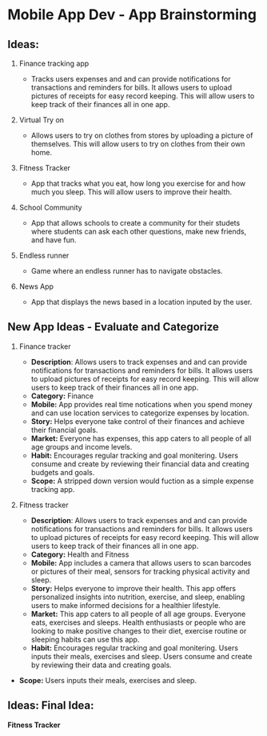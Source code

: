 Mobile App Dev - App Brainstorming
==

## Ideas:

1. Finance tracking app 
    - Tracks users expenses and and can provide notifications for transactions and reminders for bills. It allows users to upload pictures of receipts for easy record keeping. This will allow users to keep track of their finances all in one app. 

2. Virtual Try on 
    - Allows users to try on clothes from stores by uploading a picture of themselves. This will allow users to try on clothes from their own home. 

3. Fitness Tracker
    - App that tracks what you eat, how long you exercise for and how much you sleep. This will allow users to improve their health.

4.  School Community
    - App that allows schools to create a community for their studets where students can ask each other questions, make new friends, and have fun. 

5. Endless runner 
    - Game where an endless runner has to navigate obstacles.
 
6. News App
    - App that displays the news based in a location inputed by the user. 

## New App Ideas - Evaluate and Categorize

1. Finance tracker
   - **Description**: Allows users to track expenses and and can provide notifications for transactions and reminders for bills. It allows users to upload pictures of receipts for easy record keeping. This will allow users to keep track of their finances all in one app. 
   - **Category:** Finance
   - **Mobile:** App provides real time notications when you spend money and can use location services to categorize expenses by location. 
   - **Story:** Helps everyone take control of their finances and achieve their financial goals. 
   - **Market:** Everyone has expenses, this app caters to all people of all age groups and income levels.
   - **Habit:** Encourages regular tracking and goal monitering. Users consume and create by reviewing their financial data and creating budgets and goals. 
   - **Scope:** A stripped down version would fuction as  a simple expense tracking app. 


2. Fitness tracker
   - **Description**: Allows users to track expenses and and can provide notifications for transactions and reminders for bills. It allows users to upload pictures of receipts for easy record keeping. This will allow users to keep track of their finances all in one app. 
   - **Category:** Health and Fitness
   - **Mobile:**  App includes a camera that allows users to scan barcodes or pictures of their meal, sensors for tracking physical activity and sleep. 
   - **Story:** Helps everyone to improve their health. This app offers personalized insights into nutrition, exercise, and sleep, enabling users to make informed decisions for a healthier lifestyle.
   - **Market:** This app caters to all people of all age groups. Everyone eats, exercises and sleeps. Health enthusiasts or people who are looking to make positive changes to their diet, exercise routine or sleeping habits can use this app.
   - **Habit:** Encourages regular tracking and goal monitering. Users inputs their meals, exercises and sleep. Users consume and create by reviewing their data and creating goals. 
- **Scope:** Users inputs their meals, exercises and sleep. 

## Ideas: Final Idea:
**Fitness Tracker**
